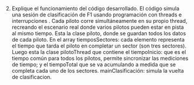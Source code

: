 
2. Explique el funcionamiento del código desarrollado.
El código simula una sesión de clasificación de F1 usando programación con threads e interrupciones . Cada piloto corre simultáneamente en su propio thread, recreando el escenario  real donde varios pilotos pueden estar en pista al mismo tiempo.
Esta la clase piloto, donde se guardan todos los datos de cada piloto. En el array tiemposSectores: cada elemento representa el tiempo que tarda el piloto en completar un sector (son tres sectores).
Luego esta la clase pilotoThread que contiene el tiempoInicio: que es el tiempo común para todos los pilotos, permite sincronizar las mediciones de tiempo; y el tiempoTotal que se va acumulando a medida que se completa cada uno de los sectores.
mainClasificación:  simula la vuelta de clasificacion. 
